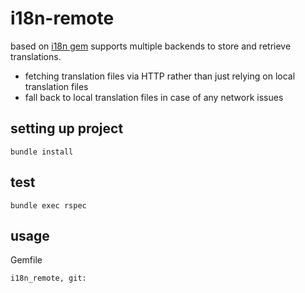 # i18n-remote

based on [i18n gem](https://github.com/ruby-i18n/i18n) supports multiple backends to store and retrieve translations.

- fetching translation files via HTTP rather than just relying on local translation files
- fall back to local translation files in case of any network issues

## setting up project

```
bundle install
```

## test

```
bundle exec rspec
```

## usage

Gemfile

```
i18n_remote, git:
```
